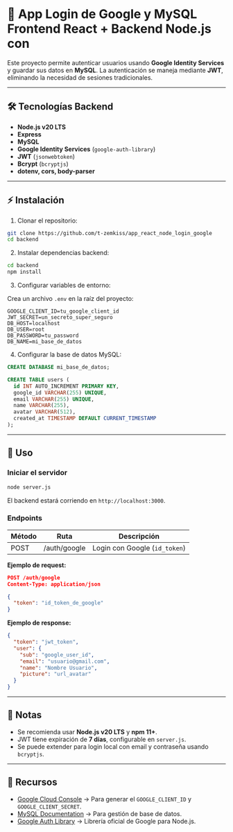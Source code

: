 # 🚀 App Login de Google y MySQL Frontend React + Backend Node.js con 

Este proyecto permite autenticar usuarios usando **Google Identity Services** y guardar sus datos en **MySQL**. La autenticación se maneja mediante **JWT**, eliminando la necesidad de sesiones tradicionales.

---

## 🛠 Tecnologías Backend

- **Node.js v20 LTS**  
- **Express**  
- **MySQL**  
- **Google Identity Services** (`google-auth-library`)  
- **JWT** (`jsonwebtoken`)  
- **Bcrypt** (`bcryptjs`) 
- **dotenv, cors, body-parser**

---

## ⚡ Instalación

1. Clonar el repositorio:

```bash
git clone https://github.com/t-zemkiss/app_react_node_login_google
cd backend
```

2. Instalar dependencias backend:

```bash
cd backend 
npm install
```

3. Configurar variables de entorno:

Crea un archivo `.env` en la raíz del proyecto:

```env
GOOGLE_CLIENT_ID=tu_google_client_id
JWT_SECRET=un_secreto_super_seguro
DB_HOST=localhost
DB_USER=root
DB_PASSWORD=tu_password
DB_NAME=mi_base_de_datos
```

4. Configurar la base de datos MySQL:

```sql
CREATE DATABASE mi_base_de_datos;

CREATE TABLE users (
  id INT AUTO_INCREMENT PRIMARY KEY,
  google_id VARCHAR(255) UNIQUE,
  email VARCHAR(255) UNIQUE,
  name VARCHAR(255),
  avatar VARCHAR(512),
  created_at TIMESTAMP DEFAULT CURRENT_TIMESTAMP
);
```

---

## 🚀 Uso

### Iniciar el servidor

```bash
node server.js
```

El backend estará corriendo en `http://localhost:3000`.

### Endpoints

| Método | Ruta          | Descripción                    |
|--------|---------------|--------------------------------|
| POST   | /auth/google  | Login con Google (`id_token`)  |

**Ejemplo de request:**

```json
POST /auth/google
Content-Type: application/json

{
  "token": "id_token_de_google"
}
```

**Ejemplo de response:**

```json
{
  "token": "jwt_token",
  "user": {
    "sub": "google_user_id",
    "email": "usuario@gmail.com",
    "name": "Nombre Usuario",
    "picture": "url_avatar"
  }
}
```

---

## 📝 Notas

- Se recomienda usar **Node.js v20 LTS** y **npm 11+**.  
- JWT tiene expiración de **7 días**, configurable en `server.js`.  
- Se puede extender para login local con email y contraseña usando `bcryptjs`.  

---

## 🔗 Recursos

- [Google Cloud Console](https://console.cloud.google.com/apis/credentials) → Para generar el `GOOGLE_CLIENT_ID` y `GOOGLE_CLIENT_SECRET`.  
- [MySQL Documentation](https://dev.mysql.com/doc/) → Para gestión de base de datos.  
- [Google Auth Library](https://www.npmjs.com/package/google-auth-library) → Librería oficial de Google para Node.js.